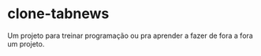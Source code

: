 # clone-tabnews
Um projeto para treinar programação ou pra aprender a fazer de fora a fora um projeto.
